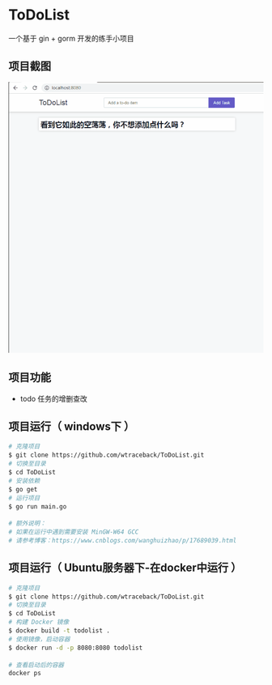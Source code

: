 # ToDoList
一个基于 gin + gorm 开发的练手小项目

## 项目截图
![主页](screenshot/index.gif)

## 项目功能
- todo 任务的增删查改

## 项目运行（ windows下 ）
```bash
# 克隆项目
$ git clone https://github.com/wtraceback/ToDoList.git
# 切换至目录
$ cd ToDoList
# 安装依赖
$ go get
# 运行项目
$ go run main.go

# 额外说明：
# 如果在运行中遇到需要安装 MinGW-W64 GCC
# 请参考博客：https://www.cnblogs.com/wanghuizhao/p/17689039.html
```

## 项目运行（ Ubuntu服务器下-在docker中运行 ）
```bash
# 克隆项目
$ git clone https://github.com/wtraceback/ToDoList.git
# 切换至目录
$ cd ToDoList
# 构建 Docker 镜像
$ docker build -t todolist .
# 使用镜像，启动容器
$ docker run -d -p 8080:8080 todolist

# 查看启动后的容器
docker ps
```
